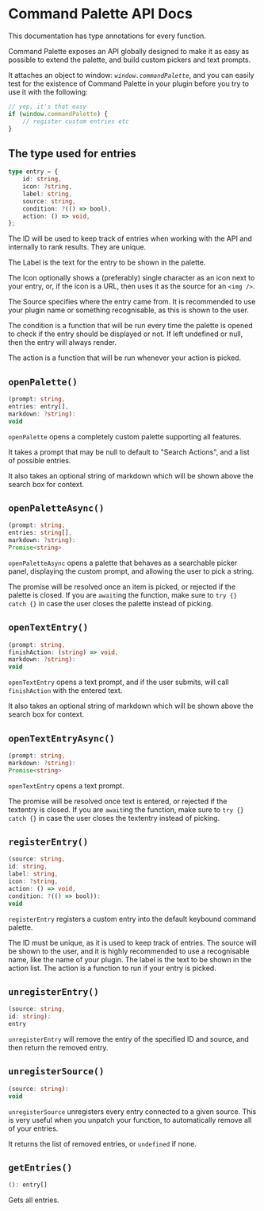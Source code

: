 # Command Palette API Docs

This documentation has type annotations for every function.

Command Palette exposes an API globally designed to make it as easy as possible to extend the palette,
and build custom pickers and text prompts.

It attaches an object to window: _`window.commandPalette`_,
and you can easily test for the existence of Command Palette in your plugin before you try to use it with the following:

```js
// yep, it's that easy
if (window.commandPalette) {
    // register custom entries etc
}
```

## The type used for entries

```ts
type entry = {
    id: string,
    icon: ?string,
    label: string,
    source: string,
    condition: ?(() => bool),
    action: () => void,
};
```

The ID will be used to keep track of entries when working with the API and internally to rank results. They are unique.

The Label is the text for the entry to be shown in the palette.

The Icon optionally shows a (preferably) single character as an icon next to your entry,
or, if the icon is a URL, then uses it as the source for an `<img />`.

The Source specifies where the entry came from.
It is recommended to use your plugin name or something recognisable, as this is shown to the user.

The condition is a function that will be run every time the palette is opened to check if the entry should be displayed or not.
If left undefined or null, then the entry will always render.

The action is a function that will be run whenever your action is picked.

## `openPalette()`
```ts
(prompt: string,
entries: entry[],
markdown: ?string):
void
```

`openPalette` opens a completely custom palette supporting all features.

It takes a prompt that may be null to default to "Search Actions", and a list of possible entries.

It also takes an optional string of markdown which will be shown above the search box for context.

## `openPaletteAsync()`
```ts
(prompt: string,
entries: string[],
markdown: ?string):
Promise<string>
```

`openPaletteAsync` opens a palette that behaves as a searchable picker panel, displaying the custom prompt, and allowing the user to pick a string.

The promise will be resolved once an item is picked, or rejected if the palette is closed.
If you are `await`ing the function, make sure to `try {} catch {}` in case the user closes the palette instead of picking.

## `openTextEntry()`
```ts
(prompt: string,
finishAction: (string) => void,
markdown: ?string):
void
```

`openTextEntry` opens a text prompt, and if the user submits, will call `finishAction` with the entered text.

It also takes an optional string of markdown which will be shown above the search box for context.

## `openTextEntryAsync()`
```ts
(prompt: string,
markdown: ?string):
Promise<string>
```

`openTextEntry` opens a text prompt.

The promise will be resolved once text is entered, or rejected if the textentry is closed.
If you are `await`ing the function, make sure to `try {} catch {}` in case the user closes the textentry instead of picking.

## `registerEntry()`
```ts
(source: string,
id: string,
label: string,
icon: ?string,
action: () => void,
condition: ?(() => bool)):
void
```

`registerEntry` registers a custom entry into the default keybound command palette.

The ID must be unique, as it is used to keep track of entries.
The source will be shown to the user,
and it is highly recommended to use a recognisable name, like the name of your plugin.
The label is the text to be shown in the action list.
The action is a function to run if your entry is picked.

## `unregisterEntry()`
```ts
(source: string,
id: string):
entry
```

`unregisterEntry` will remove the entry of the specified ID and source, and then return the removed entry.

## `unregisterSource()`
```ts
(source: string):
void
```

`unregisterSource` unregisters every entry connected to a given source.
This is very useful when you unpatch your function, to automatically remove all of your entries.

It returns the list of removed entries, or `undefined` if none.

## `getEntries()`
```ts
(): entry[]
```

Gets all entries.